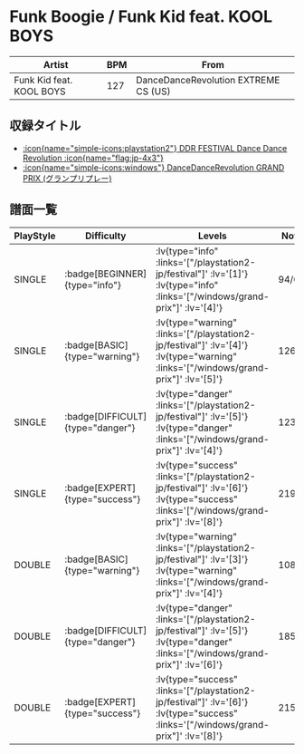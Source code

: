 # Funk Boogie / Funk Kid feat. KOOL BOYS

|Artist|BPM|From|
|------|---|----|
|Funk Kid feat. KOOL BOYS|127|DanceDanceRevolution EXTREME CS (US)|

## 収録タイトル

- [ :icon{name="simple-icons:playstation2"} DDR FESTIVAL Dance Dance Revolution :icon{name="flag:jp-4x3"} ](/playstation2-jp/festival)
- [ :icon{name="simple-icons:windows"} DanceDanceRevolution GRAND PRIX (グランプリプレー)](/windows/grand-prix)

## 譜面一覧

|PlayStyle|Difficulty|Levels|Notes|Movie|
|---------|----------|------|-----|-----|
|SINGLE| :badge[BEGINNER]{type="info"} | :lv{type="info" :links='["/playstation2-jp/festival"]' :lv='[1]'}  :lv{type="info" :links='["/windows/grand-prix"]' :lv='[4]'} |94/0||
|SINGLE| :badge[BASIC]{type="warning"} | :lv{type="warning" :links='["/playstation2-jp/festival"]' :lv='[4]'}  :lv{type="warning" :links='["/windows/grand-prix"]' :lv='[5]'} |126/25||
|SINGLE| :badge[DIFFICULT]{type="danger"} | :lv{type="danger" :links='["/playstation2-jp/festival"]' :lv='[5]'}  :lv{type="danger" :links='["/windows/grand-prix"]' :lv='[4]'} |123/16||
|SINGLE| :badge[EXPERT]{type="success"} | :lv{type="success" :links='["/playstation2-jp/festival"]' :lv='[6]'}  :lv{type="success" :links='["/windows/grand-prix"]' :lv='[8]'} |219/26||
|DOUBLE| :badge[BASIC]{type="warning"} | :lv{type="warning" :links='["/playstation2-jp/festival"]' :lv='[3]'}  :lv{type="warning" :links='["/windows/grand-prix"]' :lv='[4]'} |108/5||
|DOUBLE| :badge[DIFFICULT]{type="danger"} | :lv{type="danger" :links='["/playstation2-jp/festival"]' :lv='[5]'}  :lv{type="danger" :links='["/windows/grand-prix"]' :lv='[6]'} |185/6||
|DOUBLE| :badge[EXPERT]{type="success"} | :lv{type="success" :links='["/playstation2-jp/festival"]' :lv='[6]'}  :lv{type="success" :links='["/windows/grand-prix"]' :lv='[8]'} |215/9||
